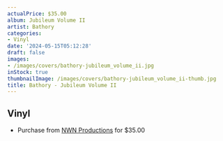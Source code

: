 ```yaml
---
actualPrice: $35.00
album: Jubileum Volume II
artist: Bathory
categories:
- Vinyl
date: '2024-05-15T05:12:28'
draft: false
images:
- /images/covers/bathory-jubileum_volume_ii.jpg
inStock: true
thumbnailImage: /images/covers/bathory-jubileum_volume_ii-thumb.jpg
title: Bathory - Jubileum Volume II
---
```


## Vinyl
* Purchase from [NWN Productions](http://shop.nwnprod.com/index.php?route=product/product&path=75&product_id=49902&sort=pd.name&order=ASC) for $35.00
